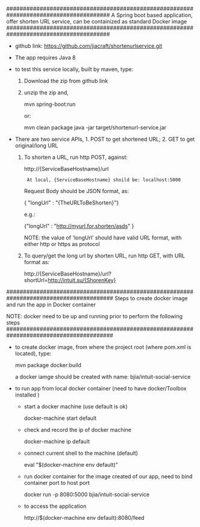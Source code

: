#######################################################################################
  A Spring boot based application, 
  offer shorten URL service, 
  can be containized as standard Docker image
#######################################################################################


- github link: https://github.com/jiacraft/shortenurlservice.git

- The app requires Java 8 

- to test this service locally, built by maven, type:

	1. Download the zip from github link

	2. unzip the zip and, 
	
		mvn spring-boot:run			
		
		or:

		mvn clean package
		java -jar target/shortenurl-service.jar

- There are two service APIs, 1. POST to get shortened URL; 2. GET to get original/long URL

	1. To shorten a URL, run http POST, against:

		http://{ServiceBaseHostname}/url

	        At local, {ServiceBaseHostname} shoild be: localhost:5000

	   Request Body should be JSON format, as:

		{ "longUrl" : "{TheURLToBeShorten}"}

	   e.g.:

		{"longUrl" : "http://myurl.for.shorten/asds" }

	   NOTE: the value of 'longUrl' should have valid URL format, with either http or https as protocol

	2. To query/get the long url by shorten URL, run http GET, with URL format as:

		http://{ServiceBaseHostname}/url?shortUrl=http://intuit.su/{ShorenKey}	

########################################################################################
 Steps to create docker image and run the app in Docker container
 
 NOTE: docker need to be up and running prior to perform the following steps
########################################################################################

- to create docker image, from where the project root (where pom.xml is located), type:

	mvn package docker:build

  a docker iamge should be created with name: bjia/intuit-social-service

- to run app from local docker container (need to have docker/Toolbox installed )	

 	- start a docker machine (use default is ok)

		docker-machine start default

	- check and record the ip of docker machine

		docker-machine ip default

	- connect current shell to the machine (default) 

		eval "$(docker-machine env default)"

	- run docker container for the image created of our app, need to bind container port to host port

		docker run -p 8080:5000 bjia/intuit-social-service

	- to access the application

		http://$(docker-machine env default):8080/feed
